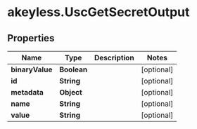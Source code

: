 # akeyless.UscGetSecretOutput

## Properties

Name | Type | Description | Notes
------------ | ------------- | ------------- | -------------
**binaryValue** | **Boolean** |  | [optional] 
**id** | **String** |  | [optional] 
**metadata** | **Object** |  | [optional] 
**name** | **String** |  | [optional] 
**value** | **String** |  | [optional] 


